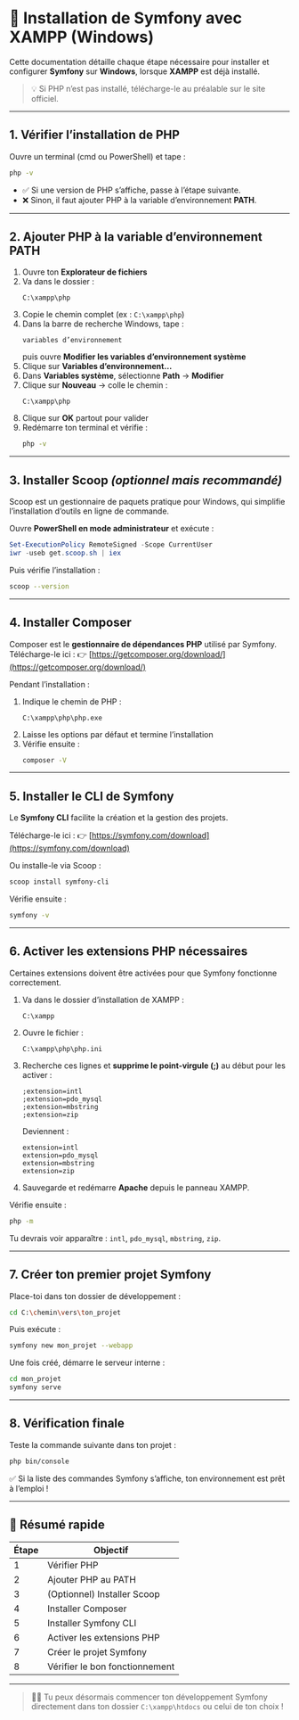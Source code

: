 # 🧭 Installation de Symfony avec XAMPP (Windows)

Cette documentation détaille chaque étape nécessaire pour installer et configurer **Symfony** sur **Windows**, lorsque **XAMPP** est déjà installé.  
> 💡 Si PHP n’est pas installé, télécharge-le au préalable sur le site officiel.

---

## 1. Vérifier l’installation de PHP

Ouvre un terminal (cmd ou PowerShell) et tape :

```bash
php -v
```

- ✅ Si une version de PHP s’affiche, passe à l’étape suivante.  
- ❌ Sinon, il faut ajouter PHP à la variable d’environnement **PATH**.

---

## 2. Ajouter PHP à la variable d’environnement PATH

1. Ouvre ton **Explorateur de fichiers**  
2. Va dans le dossier :
   ```
   C:\xampp\php
   ```
3. Copie le chemin complet (ex : `C:\xampp\php`)
4. Dans la barre de recherche Windows, tape :
   ```
   variables d’environnement
   ```
   puis ouvre **Modifier les variables d’environnement système**
5. Clique sur **Variables d’environnement…**
6. Dans **Variables système**, sélectionne **Path** → **Modifier**
7. Clique sur **Nouveau** → colle le chemin :
   ```
   C:\xampp\php
   ```
8. Clique sur **OK** partout pour valider
9. Redémarre ton terminal et vérifie :
   ```bash
   php -v
   ```

---

## 3. Installer Scoop *(optionnel mais recommandé)*

Scoop est un gestionnaire de paquets pratique pour Windows, qui simplifie l’installation d’outils en ligne de commande.

Ouvre **PowerShell en mode administrateur** et exécute :

```powershell
Set-ExecutionPolicy RemoteSigned -Scope CurrentUser
iwr -useb get.scoop.sh | iex
```

Puis vérifie l’installation :

```bash
scoop --version
```

---

## 4. Installer Composer

Composer est le **gestionnaire de dépendances PHP** utilisé par Symfony.  
Télécharge-le ici : 👉 [https://getcomposer.org/download/](https://getcomposer.org/download/)

Pendant l’installation :
1. Indique le chemin de PHP :  
   ```
   C:\xampp\php\php.exe
   ```
2. Laisse les options par défaut et termine l’installation
3. Vérifie ensuite :
   ```bash
   composer -V
   ```

---

## 5. Installer le CLI de Symfony

Le **Symfony CLI** facilite la création et la gestion des projets.

Télécharge-le ici : 👉 [https://symfony.com/download](https://symfony.com/download)

Ou installe-le via Scoop :
```bash
scoop install symfony-cli
```

Vérifie ensuite :
```bash
symfony -v
```

---

## 6. Activer les extensions PHP nécessaires

Certaines extensions doivent être activées pour que Symfony fonctionne correctement.

1. Va dans le dossier d’installation de XAMPP :
   ```
   C:\xampp
   ```
2. Ouvre le fichier :
   ```
   C:\xampp\php\php.ini
   ```
3. Recherche ces lignes et **supprime le point-virgule (;)** au début pour les activer :
   ```
   ;extension=intl
   ;extension=pdo_mysql
   ;extension=mbstring
   ;extension=zip
   ```
   Deviennent :
   ```
   extension=intl
   extension=pdo_mysql
   extension=mbstring
   extension=zip
   ```
4. Sauvegarde et redémarre **Apache** depuis le panneau XAMPP.

Vérifie ensuite :
```bash
php -m
```

Tu devrais voir apparaître : `intl`, `pdo_mysql`, `mbstring`, `zip`.

---

## 7. Créer ton premier projet Symfony

Place-toi dans ton dossier de développement :
```bash
cd C:\chemin\vers\ton_projet
```

Puis exécute :
```bash
symfony new mon_projet --webapp
```

Une fois créé, démarre le serveur interne :
```bash
cd mon_projet
symfony serve
```

---

## 8. Vérification finale

Teste la commande suivante dans ton projet :
```bash
php bin/console
```

✅ Si la liste des commandes Symfony s’affiche, ton environnement est prêt à l’emploi !

---

## 🎉 Résumé rapide

| Étape | Objectif |
|-------|-----------|
| 1 | Vérifier PHP |
| 2 | Ajouter PHP au PATH |
| 3 | (Optionnel) Installer Scoop |
| 4 | Installer Composer |
| 5 | Installer Symfony CLI |
| 6 | Activer les extensions PHP |
| 7 | Créer le projet Symfony |
| 8 | Vérifier le bon fonctionnement |

---

> 🧑‍💻 Tu peux désormais commencer ton développement Symfony directement dans ton dossier `C:\xampp\htdocs` ou celui de ton choix !
